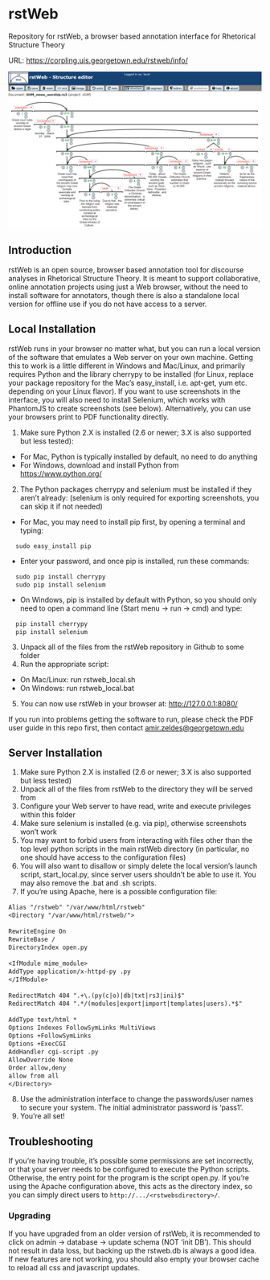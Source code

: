 # rstWeb
Repository for rstWeb, a browser based annotation interface for Rhetorical Structure Theory

URL: https://corpling.uis.georgetown.edu/rstweb/info/

![rstWeb interface](./gh-site/rstweb_structurer.png)

## Introduction
rstWeb is an open source, browser based annotation tool for discourse analyses in Rhetorical Structure Theory. It is meant to support collaborative, online annotation projects using just a Web browser, without the need to install software for annotators, though there is also a standalone local version for offline use if you do not have access to a server. 

## Local Installation
rstWeb runs in your browser no matter what, but you can run a local version of the software that emulates a Web server on your own machine. Getting this to work is a little different in Windows and Mac/Linux, and primarily requires Python and the library cherrypy to be installed (for Linux, replace your package repository for the Mac’s easy_install, i.e. apt-get, yum etc. depending on your Linux flavor). If you want to use screenshots in the interface, you will also need to install Selenium, which works with PhantomJS to create screenshots (see below). Alternatively, you can use your browsers print to PDF functionality directly.

1.	Make sure Python 2.X is installed (2.6 or newer; 3.X is also supported but less tested):
  * For Mac, Python is typically installed by default, no need to do anything
  * For Windows, download and install Python from https://www.python.org/ 
2.	The Python packages cherrypy and selenium must be installed if they aren’t already: (selenium is only required for exporting screenshots, you can skip it if not needed)
  * For Mac, you may need to install pip first, by opening a terminal and typing:
```
  sudo easy_install pip
```
  * Enter your password, and once pip is installed, run these commands:
```
  sudo pip install cherrypy
  sudo pip install selenium
```
  * On Windows, pip is installed by default with Python, so you should only need to open a command line (Start menu -> run -> cmd) and type:
```
  pip install cherrypy
  pip install selenium
```
3.	Unpack all of the files from the rstWeb repository in Github to some folder
4.	Run the appropriate script: 
  * On Mac/Linux: run rstweb_local.sh 
  * On Windows: run rstweb_local.bat 
5.	You can now use rstWeb in your browser at: http://127.0.0.1:8080/ 

If you run into problems getting the software to run, please check the PDF user guide in this repo first, then contact amir.zeldes@georgetown.edu 

## Server Installation
1.	Make sure Python 2.X is installed (2.6 or newer; 3.X is also supported but less tested)
2.	Unpack all of the files from rstWeb to the directory they will be served from
3.	Configure your Web server to have read, write and execute privileges within this folder
4.	Make sure selenium is installed (e.g. via pip), otherwise screenshots won’t work
5.	You may want to forbid users from interacting with files other than the top level python scripts in the main rstWeb directory (in particular, no one should have access to the configuration files)
6.	You will also want to disallow or simply delete the local version’s launch script, start_local.py, since server users shouldn’t be able to use it. You may also remove the .bat and .sh scripts.
7.	If you’re using Apache, here is a possible configuration file:

```
Alias "/rstweb" "/var/www/html/rstweb"
<Directory "/var/www/html/rstweb/">

RewriteEngine On
RewriteBase /
DirectoryIndex open.py

<IfModule mime_module>
AddType application/x-httpd-py .py
</IfModule>

RedirectMatch 404 ".+\.(py(c|o)|db|txt|rs3|ini)$"
RedirectMatch 404 ".*/(modules|export|import|templates|users).*$"

AddType text/html *
Options Indexes FollowSymLinks MultiViews
Options +FollowSymLinks
Options +ExecCGI
AddHandler cgi-script .py
AllowOverride None
Order allow,deny
allow from all
</Directory>
``` 
8.	Use the administration interface to change the passwords/user names to secure your system. The initial administrator password is ‘pass1’.
9.	You’re all set! 

## Troubleshooting
If you’re having trouble, it’s possible some permissions are set incorrectly, or that your server needs to be configured to execute the Python scripts. Otherwise, the entry point for the program is the script open.py. If you’re using the Apache configuration above, this acts as the directory index, so you can simply direct users to `http://.../<rstwebsdirectory>/`. 

### Upgrading
If you have upgraded from an older version of rstWeb, it is recommended to click on admin -> database -> update schema (NOT ‘init DB’). This should not result in data loss, but backing up the rstweb.db is always a good idea. If new features are not working, you should also empty your browser cache to reload all css and javascript updates.